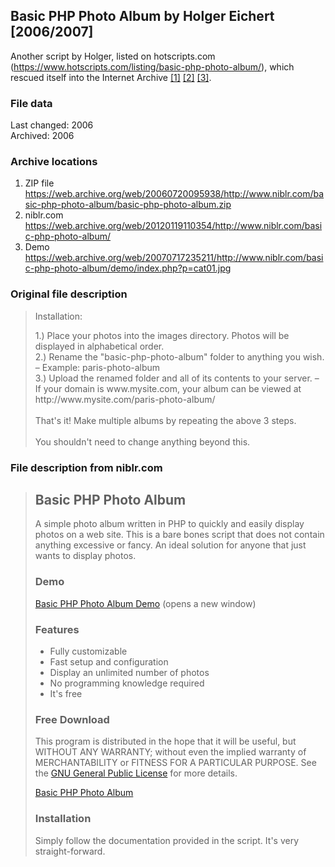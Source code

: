 ##  Basic PHP Photo Album by Holger Eichert [2006/2007]

Another script by Holger, listed on hotscripts<span>.</span>com (https://www.hotscripts.com/listing/basic-php-photo-album/), which rescued itself into the Internet Archive [\[1\]](https://web.archive.org/web/20060720095938/http://www.niblr.com/basic-php-photo-album/basic-php-photo-album.zip) [\[2\]](https://web.archive.org/web/20120119110354/http://www.niblr.com/basic-php-photo-album/) [\[3\]](https://web.archive.org/web/20070717235211/http://www.niblr.com/basic-php-photo-album/demo/index.php?p=cat01.jpg).

### File data
Last changed: 2006<br>
Archived: 2006

### Archive locations
 1. ZIP file<br> https://web.archive.org/web/20060720095938/http://www.niblr.com/basic-php-photo-album/basic-php-photo-album.zip
 2. niblr<span>.</span>com<br> https://web.archive.org/web/20120119110354/http://www.niblr.com/basic-php-photo-album/
 3. Demo<br>
 https://web.archive.org/web/20070717235211/http://www.niblr.com/basic-php-photo-album/demo/index.php?p=cat01.jpg

### Original file description

>Installation:
>
 >1.) Place your photos into the images directory. Photos will be displayed in alphabetical order.<br>
 2.) Rename the "basic-php-photo-album" folder to anything you wish. – Example: paris-photo-album<br>
3.) Upload the renamed folder and all of its contents to your server.
 – If your domain is www<span>.</span>mysite<span>.</span>com, your album can be viewed at http<span>:</span>//www<span>.</span>mysite<span>.</span>com/paris-photo-album/<br><br>
That's it! Make multiple albums by repeating the above 3 steps.
<br><br>You shouldn't need to change anything beyond this.

### File description from niblr<span>.</span>com

>## Basic PHP Photo Album
>
>A simple photo album written in PHP to quickly and easily display photos on a web site. This is a bare bones script that does not contain anything excessive or fancy. An ideal solution for anyone that just wants to display photos.
>
>### Demo
>
>[Basic PHP Photo Album Demo](https://web.archive.org/web/20070717235211/http://www.niblr.com/basic-php-photo-album/demo/index.php?p=cat01.jpg)  (opens a new window)
>
>### Features
>
>-   Fully customizable
>-   Fast setup and configuration
>-   Display an unlimited number of photos
>-   No programming knowledge required
>-   It's free
>
>### Free Download
>
>This program is distributed in the hope that it will be useful, but WITHOUT ANY WARRANTY; without even the implied warranty of MERCHANTABILITY or FITNESS FOR A PARTICULAR PURPOSE. See the  [GNU General Public License](http://www.gnu.org/copyleft/gpl.html)  for more details.
>
>[Basic PHP Photo Album](https://web.archive.org/web/20060720095938/http://www.niblr.com/basic-php-photo-album/basic-php-photo-album.zip)
>
>### Installation
>
>Simply follow the documentation provided in the script. It's very straight-forward.
